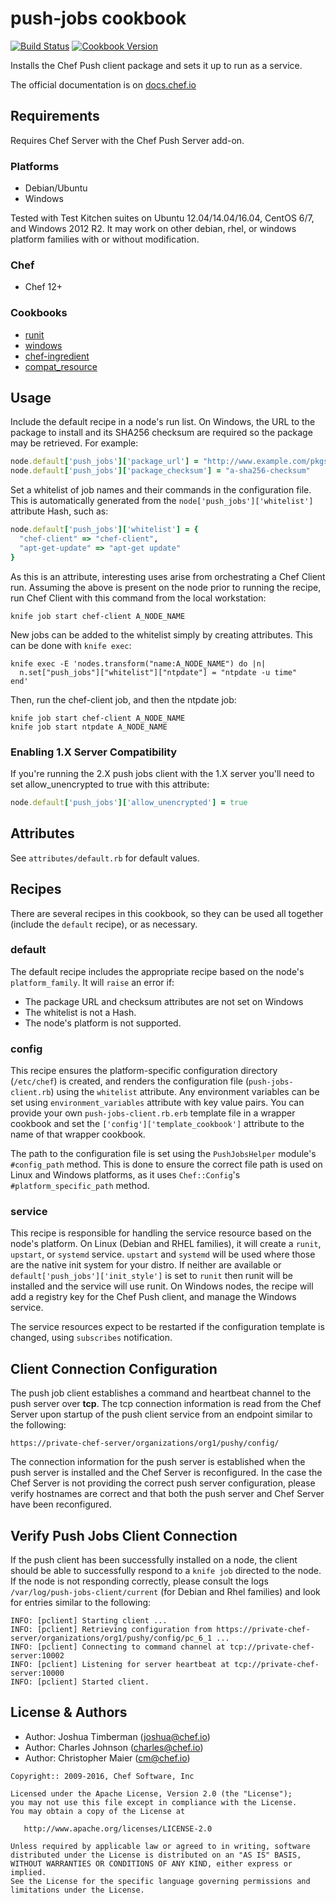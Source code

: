 # push-jobs cookbook

[![Build Status](https://travis-ci.org/chef-cookbooks/push-jobs.svg?branch=master)](http://travis-ci.org/chef-cookbooks/push-jobs) [![Cookbook Version](https://img.shields.io/cookbook/v/push-jobs.svg)](https://supermarket.chef.io/cookbooks/push-jobs)

Installs the Chef Push client package and sets it up to run as a service.

The official documentation is on [docs.chef.io](https://docs.chef.io/push_jobs.html)

## Requirements

Requires Chef Server with the Chef Push Server add-on.

### Platforms

- Debian/Ubuntu
- Windows

Tested with Test Kitchen suites on Ubuntu 12.04/14.04/16.04, CentOS 6/7, and Windows 2012 R2\. It may work on other debian, rhel, or windows platform families with or without modification.

### Chef

- Chef 12+

### Cookbooks

- [runit](https://supermarket.chef.io/cookbooks/runit)
- [windows](https://supermarket.chef.io/cookbooks/windows)
- [chef-ingredient](https://supermarket.chef.io/cookbooks/chef-ingredient)
- [compat_resource](https://supermarket.chef.io/cookbooks/compat_resource)

## Usage

Include the default recipe in a node's run list. On Windows, the URL to the package to install and its SHA256 checksum are required so the package may be retrieved. For example:

```ruby
node.default['push_jobs']['package_url'] = "http://www.example.com/pkgs/opscode-push-jobs-client-windows-1.1.5-1.windows.msi"
node.default['push_jobs']['package_checksum'] = "a-sha256-checksum"
```

Set a whitelist of job names and their commands in the configuration file. This is automatically generated from the `node['push_jobs']['whitelist']` attribute Hash, such as:

```ruby
node.default['push_jobs']['whitelist'] = {
  "chef-client" => "chef-client",
  "apt-get-update" => "apt-get update"
}
```

As this is an attribute, interesting uses arise from orchestrating a Chef Client run. Assuming the above is present on the node prior to running the recipe, run Chef Client with this command from the local workstation:

```
knife job start chef-client A_NODE_NAME
```

New jobs can be added to the whitelist simply by creating attributes. This can be done with `knife exec`:

```
knife exec -E 'nodes.transform("name:A_NODE_NAME") do |n|
  n.set["push_jobs"]["whitelist"]["ntpdate"] = "ntpdate -u time"
end'
```

Then, run the chef-client job, and then the ntpdate job:

```
knife job start chef-client A_NODE_NAME
knife job start ntpdate A_NODE_NAME
```

### Enabling 1.X Server Compatibility

If you're running the 2.X push jobs client with the 1.X server you'll need to set allow_unencrypted to true with this attribute:

```ruby
node.default['push_jobs']['allow_unencrypted'] = true
```

## Attributes

See `attributes/default.rb` for default values.

## Recipes

There are several recipes in this cookbook, so they can be used all together (include the `default` recipe), or as necessary.

### default

The default recipe includes the appropriate recipe based on the node's `platform_family`. It will `raise` an error if:

- The package URL and checksum attributes are not set on Windows
- The whitelist is not a Hash.
- The node's platform is not supported.

### config

This recipe ensures the platform-specific configuration directory (`/etc/chef`) is created, and renders the configuration file (`push-jobs-client.rb`) using the `whitelist` attribute. Any environment variables can be set using `environment_variables` attribute with key value pairs. You can provide your own `push-jobs-client.rb.erb` template file in a wrapper cookbook and set the `['config']['template_cookbook']` attribute to the name of that wrapper cookbook.

The path to the configuration file is set using the `PushJobsHelper` module's `#config_path` method. This is done to ensure the correct file path is used on Linux and Windows platforms, as it uses `Chef::Config`'s `#platform_specific_path` method.

### service

This recipe is responsible for handling the service resource based on the node's platform. On Linux (Debian and RHEL families), it will create a `runit`, `upstart`, or `systemd` service. `upstart` and `systemd` will be used where those are the native init system for your distro. If neither are available or `default['push_jobs']['init_style']` is set to `runit` then runit will be installed and the service will use runit. On Windows nodes, the recipe will add a registry key for the Chef Push client, and manage the Windows service.

The service resources expect to be restarted if the configuration template is changed, using `subscribes` notification.

## Client Connection Configuration

The push job client establishes a command and heartbeat channel to the push server over **tcp**. The tcp connection information is read from the Chef Server upon startup of the push client service from an endpoint similar to the following:

```
https://private-chef-server/organizations/org1/pushy/config/
```

The connection information for the push server is established when the push server is installed and the Chef Server is reconfigured. In the case the Chef Server is not providing the correct push server configuration, please verify hostnames are correct and that both the push server and Chef Server have been reconfigured.

## Verify Push Jobs Client Connection

If the push client has been successfully installed on a node, the client should be able to successfully respond to a `knife job` directed to the node. If the node is not responding correctly, please consult the logs `/var/log/push-jobs-client/current` (for Debian and Rhel families) and look for entries similar to the following:

```
INFO: [pclient] Starting client ...
INFO: [pclient] Retrieving configuration from https://private-chef-server/organizations/org1/pushy/config/pc_6_1 ...
INFO: [pclient] Connecting to command channel at tcp://private-chef-server:10002
INFO: [pclient] Listening for server heartbeat at tcp://private-chef-server:10000
INFO: [pclient] Started client.
```

## License & Authors

- Author: Joshua Timberman ([joshua@chef.io](mailto:joshua@chef.io))
- Author: Charles Johnson ([charles@chef.io](mailto:charles@chef.io))
- Author: Christopher Maier ([cm@chef.io](mailto:cm@chef.io))

```text
Copyright:: 2009-2016, Chef Software, Inc

Licensed under the Apache License, Version 2.0 (the "License");
you may not use this file except in compliance with the License.
You may obtain a copy of the License at

   http://www.apache.org/licenses/LICENSE-2.0

Unless required by applicable law or agreed to in writing, software
distributed under the License is distributed on an "AS IS" BASIS,
WITHOUT WARRANTIES OR CONDITIONS OF ANY KIND, either express or implied.
See the License for the specific language governing permissions and
limitations under the License.
```
